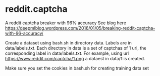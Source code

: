 # reddit.captcha

A reddit captcha breaker with 96% accuracy
See blog here https://deepmlblog.wordpress.com/2016/01/05/breaking-reddit-captcha-with-96-accuracy/

Create a dataset using bash.sh in directory data. Labels are in data/labels.txt. Each directory in data is a set of captchas of 1 url, the corresponding label in data/labels.txt. For example, using url https://www.reddit.com/captcha/1.png a dataest in data/1 is created.

Make sure you set the cookies in bash.sh for creating training data set
